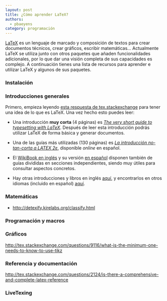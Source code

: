 ```yaml
---
layout: post
title: ¿Cómo aprender LaTeX?
authors:
  - pbaeyens
category: programación
---
```

 
[LaTeX](http://www.latex-project.org) es un lenguaje de marcado y composición de textos para crear documentos técnicos, crear gráficos, escribir matemáticas... Actualmente LaTeX se utiliza junto con otros paquetes que añaden funcionalidades adicionales, por lo que dar una visión completa de sus capacidades es complejo. A continuación tienes una lista de recursos para aprender e utilizar LaTeX y algunos de sus paquetes.

### Instalación


### Introducciones generales

Primero, empieza leyendo [esta respuesta de tex.stackexchange](http://tex.stackexchange.com/questions/4420/best-way-to-start-using-latex-tex) para tener una idea de lo que es LaTeX. Una vez hecho esto puedes leer:

- Una introducción **muy corta** (4 páginas) es [*The very short guide to typesetting with LaTeX*](http://osl.ugr.es/CTAN/info/latex-veryshortguide/veryshortguide.pdf). Después de leer esta introducción podrás utilizar LaTeX de forma básica y generar documentos.

- Una de las guías más utilizadas (130 páginas) es [*La introducción no-tan-corta a LATEX 2ε*](http://osl.ugr.es/CTAN/info/lshort/spanish/lshort-a4.pdf),  disponible *online* en español. 

- El [WikiBook en inglés](http://en.wikibooks.org/wiki/LaTeX) y su versión [en español](http://es.wikibooks.org/wiki/Manual_de_LaTeX) disponen también de guías divididas en secciones independientes, siendo muy útiles para consultar aspectos concretos.

- Hay otras introducciones y libros en inglés [aquí](http://tex.stackexchange.com/questions/11/what-are-good-learning-resources-for-a-latex-beginner), y encontrarlos en otros idiomas (incluido en español) [aquí](http://tex.stackexchange.com/questions/84384/latex-introductions-in-languages-other-than-english).

### Matemáticas
- http://detexify.kirelabs.org/classify.html

### Programación y macros

### Gráficos
http://tex.stackexchange.com/questions/9116/what-is-the-minimum-one-needs-to-know-to-use-tikz

### Referencia y documentación
http://tex.stackexchange.com/questions/2124/is-there-a-comprehensive-and-complete-latex-reference
### LiveTexing
